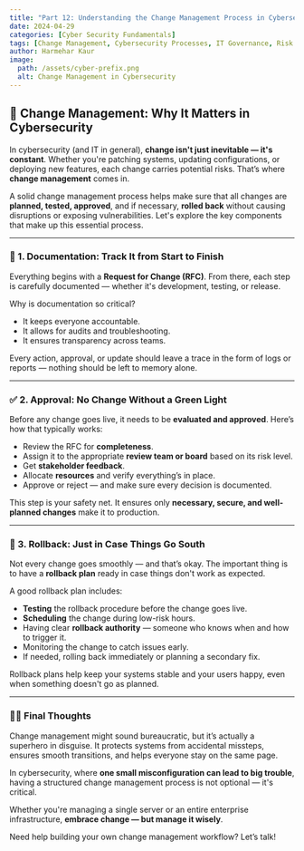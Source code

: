 ```yaml
---
title: "Part 12: Understanding the Change Management Process in Cybersecurity"
date: 2024-04-29
categories: [Cyber Security Fundamentals]
tags: [Change Management, Cybersecurity Processes, IT Governance, Risk Management, Incident Response]
author: Harmehar Kaur 
image:
  path: /assets/cyber-prefix.png
  alt: Change Management in Cybersecurity
---
```


## 🚧 Change Management: Why It Matters in Cybersecurity

In cybersecurity (and IT in general), **change isn't just inevitable — it's constant**. Whether you're patching systems, updating configurations, or deploying new features, each change carries potential risks. That’s where **change management** comes in.

A solid change management process helps make sure that all changes are **planned, tested, approved**, and if necessary, **rolled back** without causing disruptions or exposing vulnerabilities. Let's explore the key components that make up this essential process.

---

### 📝 1. Documentation: Track It from Start to Finish

Everything begins with a **Request for Change (RFC)**. From there, each step is carefully documented — whether it's development, testing, or release.

Why is documentation so critical?

- It keeps everyone accountable.
- It allows for audits and troubleshooting.
- It ensures transparency across teams.

Every action, approval, or update should leave a trace in the form of logs or reports — nothing should be left to memory alone.

---

### ✅ 2. Approval: No Change Without a Green Light

Before any change goes live, it needs to be **evaluated and approved**. Here’s how that typically works:

- Review the RFC for **completeness**.
- Assign it to the appropriate **review team or board** based on its risk level.
- Get **stakeholder feedback**.
- Allocate **resources** and verify everything’s in place.
- Approve or reject — and make sure every decision is documented.

This step is your safety net. It ensures only **necessary, secure, and well-planned changes** make it to production.

---

### 🔄 3. Rollback: Just in Case Things Go South

Not every change goes smoothly — and that’s okay. The important thing is to have a **rollback plan** ready in case things don't work as expected.

A good rollback plan includes:

- **Testing** the rollback procedure before the change goes live.
- **Scheduling** the change during low-risk hours.
- Having clear **rollback authority** — someone who knows when and how to trigger it.
- Monitoring the change to catch issues early.
- If needed, rolling back immediately or planning a secondary fix.

Rollback plans help keep your systems stable and your users happy, even when something doesn't go as planned.

---

### 👩‍💻 Final Thoughts

Change management might sound bureaucratic, but it’s actually a superhero in disguise. It protects systems from accidental missteps, ensures smooth transitions, and helps everyone stay on the same page.

In cybersecurity, where **one small misconfiguration can lead to big trouble**, having a structured change management process is not optional — it's critical.

Whether you're managing a single server or an entire enterprise infrastructure, **embrace change — but manage it wisely**.

Need help building your own change management workflow? Let’s talk!

